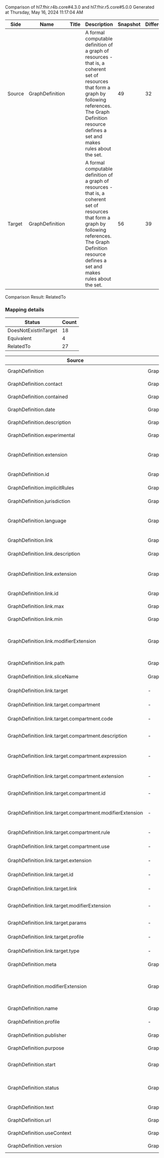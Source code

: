 Comparison of hl7.fhir.r4b.core#4.3.0 and hl7.fhir.r5.core#5.0.0
Generated at Thursday, May 16, 2024 11:17:04 AM

| Side | Name | Title | Description | Snapshot | Differential |
| --- | --- | --- | --- | --- | --- |
| Source | GraphDefinition |  | A formal computable definition of a graph of resources - that is, a coherent set of resources that form a graph by following references. The Graph Definition resource defines a set and makes rules about the set. | 49 | 32 |
| Target | GraphDefinition |  | A formal computable definition of a graph of resources - that is, a coherent set of resources that form a graph by following references. The Graph Definition resource defines a set and makes rules about the set. | 56 | 39 |


Comparison Result: RelatedTo


### Mapping details

| Status | Count |
| ------ | ----- |
DoesNotExistInTarget | 18 |
Equivalent | 4 |
RelatedTo | 27 |


| Source | Target | Status | Message |
| ------ | ------ | ------ | ------- |
| GraphDefinition | GraphDefinition | Equivalent | R4B `GraphDefinition` maps as Equivalent to R5 `GraphDefinition` |
| GraphDefinition.contact | GraphDefinition.contact | Equivalent | R4B `GraphDefinition.contact` maps as Equivalent to R5 `GraphDefinition.contact` |
| GraphDefinition.contained | GraphDefinition.contained | Equivalent | R4B `GraphDefinition.contained` maps as Equivalent to R5 `GraphDefinition.contained` |
| GraphDefinition.date | GraphDefinition.date | Equivalent | R4B `GraphDefinition.date` maps as Equivalent to R5 `GraphDefinition.date` |
| GraphDefinition.description | GraphDefinition.description | Equivalent | R4B `GraphDefinition.description` maps as Equivalent to R5 `GraphDefinition.description` |
| GraphDefinition.experimental | GraphDefinition.experimental | Equivalent | R4B `GraphDefinition.experimental` maps as Equivalent to R5 `GraphDefinition.experimental` |
| GraphDefinition.extension | GraphDefinition.extension | RelatedTo | R4B `GraphDefinition.extension` maps as RelatedTo to R5 `GraphDefinition.extension` - extension has change due to type change: R4B `extension` `Extension` maps as RelatedTo for R5 `extension` |
| GraphDefinition.id | GraphDefinition.id | Equivalent | R4B `GraphDefinition.id` maps as Equivalent to R5 `GraphDefinition.id` |
| GraphDefinition.implicitRules | GraphDefinition.implicitRules | Equivalent | R4B `GraphDefinition.implicitRules` maps as Equivalent to R5 `GraphDefinition.implicitRules` |
| GraphDefinition.jurisdiction | GraphDefinition.jurisdiction | Equivalent | R4B `GraphDefinition.jurisdiction` maps as Equivalent to R5 `GraphDefinition.jurisdiction` |
| GraphDefinition.language | GraphDefinition.language | RelatedTo | R4B `GraphDefinition.language` maps as RelatedTo to R5 `GraphDefinition.language` - language made the binding required (from Preferred) for http://hl7.org/fhir/ValueSet/all-languages|5.0.0 |
| GraphDefinition.link | GraphDefinition.link | Equivalent | R4B `GraphDefinition.link` maps as Equivalent to R5 `GraphDefinition.link` |
| GraphDefinition.link.description | GraphDefinition.link.description | Equivalent | R4B `GraphDefinition.link.description` maps as Equivalent to R5 `GraphDefinition.link.description` |
| GraphDefinition.link.extension | GraphDefinition.link.extension | RelatedTo | R4B `GraphDefinition.link.extension` maps as RelatedTo to R5 `GraphDefinition.link.extension` - extension has change due to type change: R4B `extension` `Extension` maps as RelatedTo for R5 `extension` |
| GraphDefinition.link.id | GraphDefinition.link.id | Equivalent | R4B `GraphDefinition.link.id` maps as Equivalent to R5 `GraphDefinition.link.id` |
| GraphDefinition.link.max | GraphDefinition.link.max | Equivalent | R4B `GraphDefinition.link.max` maps as Equivalent to R5 `GraphDefinition.link.max` |
| GraphDefinition.link.min | GraphDefinition.link.min | Equivalent | R4B `GraphDefinition.link.min` maps as Equivalent to R5 `GraphDefinition.link.min` |
| GraphDefinition.link.modifierExtension | GraphDefinition.link.modifierExtension | RelatedTo | R4B `GraphDefinition.link.modifierExtension` maps as RelatedTo to R5 `GraphDefinition.link.modifierExtension` - modifierExtension has change due to type change: R4B `modifierExtension` `Extension` maps as RelatedTo for R5 `modifierExtension` |
| GraphDefinition.link.path | GraphDefinition.link.path | Equivalent | R4B `GraphDefinition.link.path` maps as Equivalent to R5 `GraphDefinition.link.path` |
| GraphDefinition.link.sliceName | GraphDefinition.link.sliceName | Equivalent | R4B `GraphDefinition.link.sliceName` maps as Equivalent to R5 `GraphDefinition.link.sliceName` |
| GraphDefinition.link.target | - | DoesNotExistInTarget | R4B `GraphDefinition.link.target` does not appear in the target and has no mapping for `GraphDefinition`. |
| GraphDefinition.link.target.compartment | - | DoesNotExistInTarget | R4B `GraphDefinition.link.target.compartment` does not appear in the target and has no mapping for `GraphDefinition`. |
| GraphDefinition.link.target.compartment.code | - | DoesNotExistInTarget | R4B `GraphDefinition.link.target.compartment.code` does not appear in the target and has no mapping for `GraphDefinition`. |
| GraphDefinition.link.target.compartment.description | - | DoesNotExistInTarget | R4B `GraphDefinition.link.target.compartment.description` does not appear in the target and has no mapping for `GraphDefinition`. |
| GraphDefinition.link.target.compartment.expression | - | DoesNotExistInTarget | R4B `GraphDefinition.link.target.compartment.expression` does not appear in the target and has no mapping for `GraphDefinition`. |
| GraphDefinition.link.target.compartment.extension | - | DoesNotExistInTarget | R4B `GraphDefinition.link.target.compartment.extension` does not appear in the target and has no mapping for `GraphDefinition`. |
| GraphDefinition.link.target.compartment.id | - | DoesNotExistInTarget | R4B `GraphDefinition.link.target.compartment.id` does not appear in the target and has no mapping for `GraphDefinition`. |
| GraphDefinition.link.target.compartment.modifierExtension | - | DoesNotExistInTarget | R4B `GraphDefinition.link.target.compartment.modifierExtension` does not appear in the target and has no mapping for `GraphDefinition`. |
| GraphDefinition.link.target.compartment.rule | - | DoesNotExistInTarget | R4B `GraphDefinition.link.target.compartment.rule` does not appear in the target and has no mapping for `GraphDefinition`. |
| GraphDefinition.link.target.compartment.use | - | DoesNotExistInTarget | R4B `GraphDefinition.link.target.compartment.use` does not appear in the target and has no mapping for `GraphDefinition`. |
| GraphDefinition.link.target.extension | - | DoesNotExistInTarget | R4B `GraphDefinition.link.target.extension` does not appear in the target and has no mapping for `GraphDefinition`. |
| GraphDefinition.link.target.id | - | DoesNotExistInTarget | R4B `GraphDefinition.link.target.id` does not appear in the target and has no mapping for `GraphDefinition`. |
| GraphDefinition.link.target.link | - | DoesNotExistInTarget | R4B `GraphDefinition.link.target.link` does not appear in the target and has no mapping for `GraphDefinition`. |
| GraphDefinition.link.target.modifierExtension | - | DoesNotExistInTarget | R4B `GraphDefinition.link.target.modifierExtension` does not appear in the target and has no mapping for `GraphDefinition`. |
| GraphDefinition.link.target.params | - | DoesNotExistInTarget | R4B `GraphDefinition.link.target.params` does not appear in the target and has no mapping for `GraphDefinition`. |
| GraphDefinition.link.target.profile | - | DoesNotExistInTarget | R4B `GraphDefinition.link.target.profile` does not appear in the target and has no mapping for `GraphDefinition`. |
| GraphDefinition.link.target.type | - | DoesNotExistInTarget | R4B `GraphDefinition.link.target.type` does not appear in the target and has no mapping for `GraphDefinition`. |
| GraphDefinition.meta | GraphDefinition.meta | Equivalent | R4B `GraphDefinition.meta` maps as Equivalent to R5 `GraphDefinition.meta` |
| GraphDefinition.modifierExtension | GraphDefinition.modifierExtension | RelatedTo | R4B `GraphDefinition.modifierExtension` maps as RelatedTo to R5 `GraphDefinition.modifierExtension` - modifierExtension has change due to type change: R4B `modifierExtension` `Extension` maps as RelatedTo for R5 `modifierExtension` |
| GraphDefinition.name | GraphDefinition.name | Equivalent | R4B `GraphDefinition.name` maps as Equivalent to R5 `GraphDefinition.name` |
| GraphDefinition.profile | - | DoesNotExistInTarget | R4B `GraphDefinition.profile` does not appear in the target and has no mapping for `GraphDefinition`. |
| GraphDefinition.publisher | GraphDefinition.publisher | Equivalent | R4B `GraphDefinition.publisher` maps as Equivalent to R5 `GraphDefinition.publisher` |
| GraphDefinition.purpose | GraphDefinition.purpose | Equivalent | R4B `GraphDefinition.purpose` maps as Equivalent to R5 `GraphDefinition.purpose` |
| GraphDefinition.start | GraphDefinition.start | RelatedTo | R4B `GraphDefinition.start` maps as RelatedTo to R5 `GraphDefinition.start` - start removed a binding requirement - Required http://hl7.org/fhir/ValueSet/resource-types|4.3.0; start has change due to type change: R4B start code has no equivalent or mapped type in R5 start |
| GraphDefinition.status | GraphDefinition.status | Equivalent | R4B `GraphDefinition.status` maps as Equivalent to R5 `GraphDefinition.status` - status has compatible required binding for code type: http://hl7.org/fhir/ValueSet/publication-status|4.3.0 and http://hl7.org/fhir/ValueSet/publication-status|5.0.0 (Equivalent) |
| GraphDefinition.text | GraphDefinition.text | Equivalent | R4B `GraphDefinition.text` maps as Equivalent to R5 `GraphDefinition.text` |
| GraphDefinition.url | GraphDefinition.url | Equivalent | R4B `GraphDefinition.url` maps as Equivalent to R5 `GraphDefinition.url` |
| GraphDefinition.useContext | GraphDefinition.useContext | Equivalent | R4B `GraphDefinition.useContext` maps as Equivalent to R5 `GraphDefinition.useContext` |
| GraphDefinition.version | GraphDefinition.version | Equivalent | R4B `GraphDefinition.version` maps as Equivalent to R5 `GraphDefinition.version` |


